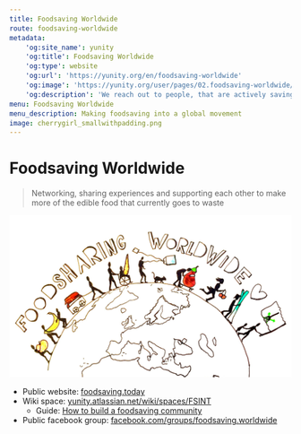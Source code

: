 ```yaml
---
title: Foodsaving Worldwide
route: foodsaving-worldwide
metadata:
    'og:site_name': yunity
    'og:title': Foodsaving Worldwide
    'og:type': website
    'og:url': 'https://yunity.org/en/foodsaving-worldwide'
    'og:image': 'https://yunity.org/user/pages/02.foodsaving-worldwide/cherrygirl_smallwithpadding.png'
    'og:description': 'We reach out to people, that are actively saving food and aim to create a tightly-knit global movement of foodsavers'
menu: Foodsaving Worldwide
menu_description: Making foodsaving into a global movement
image: cherrygirl_smallwithpadding.png
---
```


# Foodsaving Worldwide

> Networking, sharing experiences and supporting each other to make more of the edible food that currently goes to waste

![](luisa_fsww.jpg)

* Public website: [foodsaving.today](https://foodsaving.today/en?target=_blank)
* Wiki space: [yunity.atlassian.net/wiki/spaces/FSINT](https://yunity.atlassian.net/wiki/spaces/FSINT?target=_blank)
  * Guide: [How to build a foodsaving community](https://yunity.atlassian.net/wiki/display/FSINT/How+to+build+a+foodsaving+community)
* Public facebook group: [facebook.com/groups/foodsaving.worldwide](https://www.facebook.com/groups/foodsaving.worldwide/?target=_blank)